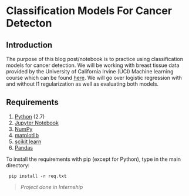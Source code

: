 # Classification Models For Cancer Detecton

## Introduction
The purpose of this blog post/notebook is to practice using classification models for cancer detection. We will be working with breast tissue data provided by the University of California Irvine (UCI) Machine learning course which can be found <a href="https://archive.ics.uci.edu/ml/machine-learning-databases/breast-cancer-wisconsin/breast-cancer-wisconsin.data">here</a>. We will go over logistic regression with and without l1 regularization as well as evaluating both models.


## Requirements
1. <a href="https://www.python.org/"> Python</a> (2.7)
2. <a href="http://jupyter.org/">Jupyter Notebook</a>
3. <a href="http://www.numpy.org/">NumPy</a>
4. <a href="http://matplotlib.org/">matplotlib</a>
5. <a href="http://scikit-learn.org/stable/">scikit learn</a>
6. <a href="http://pandas.pydata.org">Pandas</a>

To install the requirements with pip (except for Python), type in the main directory:

<code> pip install -r req.txt </code>

> <i> Project done in Internship </i>
